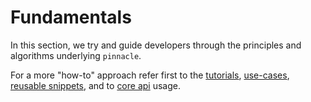 # Fundamentals

In this section, we try and guide developers through the principles and algorithms underlying `pinnacle`.

For a more "how-to" approach refer first to the [tutorials](../tutorials/intro.md), [use-cases](../../use_cases), [reusable snippets](../reusable_snippets/), and to [core api](../core_api/) usage.